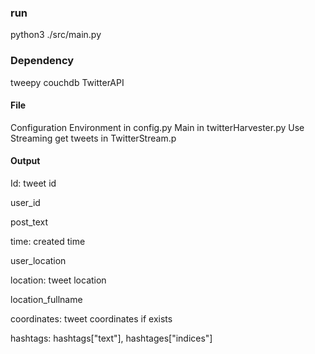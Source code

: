 ### run
python3 ./src/main.py

### Dependency
tweepy
couchdb
TwitterAPI
#### File
Configuration Environment in config.py
Main in twitterHarvester.py
Use Streaming get tweets in TwitterStream.p

#### Output

Id: tweet id

user_id

post_text

time: created time

user_location

location: tweet location

location_fullname

coordinates: tweet coordinates if exists

hashtags: hashtags["text"], hashtages["indices"]

[Reference link]: https://developer.twitter.com/en/docs/twitter-api/premium/data-dictionary/object-model/entities#hashtags

